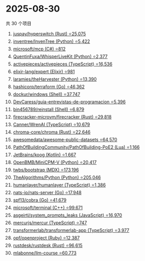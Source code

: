 # 2025-08-30

共 30 个项目

<!-- BEGIN GITHUB -->
<!-- 最后更新时间 2025-08-30 22:06:48 +0800 -->
1. [juspay/hyperswitch (Rust) ⭐25,075](https://github.com/juspay/hyperswitch)
1. [inventree/InvenTree (Python) ⭐5,422](https://github.com/inventree/InvenTree)
1. [microsoft/mcp (C#) ⭐812](https://github.com/microsoft/mcp)
1. [QuentinFuxa/WhisperLiveKit (Python) ⭐2,377](https://github.com/QuentinFuxa/WhisperLiveKit)
1. [activepieces/activepieces (TypeScript) ⭐16,536](https://github.com/activepieces/activepieces)
1. [elixir-lang/expert (Elixir) ⭐981](https://github.com/elixir-lang/expert)
1. [laramies/theHarvester (Python) ⭐13,390](https://github.com/laramies/theHarvester)
1. [hashicorp/terraform (Go) ⭐46,362](https://github.com/hashicorp/terraform)
1. [dockur/windows (Shell) ⭐37,747](https://github.com/dockur/windows)
1. [DevCaress/guia-entrevistas-de-programacion ⭐5,396](https://github.com/DevCaress/guia-entrevistas-de-programacion)
1. [bin456789/reinstall (Shell) ⭐6,879](https://github.com/bin456789/reinstall)
1. [firecracker-microvm/firecracker (Rust) ⭐29,818](https://github.com/firecracker-microvm/firecracker)
1. [Canner/WrenAI (TypeScript) ⭐10,679](https://github.com/Canner/WrenAI)
1. [chroma-core/chroma (Rust) ⭐22,646](https://github.com/chroma-core/chroma)
1. [awesomedata/awesome-public-datasets ⭐64,570](https://github.com/awesomedata/awesome-public-datasets)
1. [PathOfBuildingCommunity/PathOfBuilding-PoE2 (Lua) ⭐1,166](https://github.com/PathOfBuildingCommunity/PathOfBuilding-PoE2)
1. [JetBrains/koog (Kotlin) ⭐1,667](https://github.com/JetBrains/koog)
1. [OpenBMB/MiniCPM-V (Python) ⭐20,417](https://github.com/OpenBMB/MiniCPM-V)
1. [twbs/bootstrap (MDX) ⭐173,196](https://github.com/twbs/bootstrap)
1. [TheAlgorithms/Python (Python) ⭐205,046](https://github.com/TheAlgorithms/Python)
1. [humanlayer/humanlayer (TypeScript) ⭐1,386](https://github.com/humanlayer/humanlayer)
1. [nats-io/nats-server (Go) ⭐17,948](https://github.com/nats-io/nats-server)
1. [spf13/cobra (Go) ⭐41,679](https://github.com/spf13/cobra)
1. [microsoft/terminal (C++) ⭐99,671](https://github.com/microsoft/terminal)
1. [asgeirtj/system_prompts_leaks (JavaScript) ⭐16,970](https://github.com/asgeirtj/system_prompts_leaks)
1. [mercurjs/mercur (TypeScript) ⭐747](https://github.com/mercurjs/mercur)
1. [transformerlab/transformerlab-app (TypeScript) ⭐3,977](https://github.com/transformerlab/transformerlab-app)
1. [opf/openproject (Ruby) ⭐12,387](https://github.com/opf/openproject)
1. [rustdesk/rustdesk (Rust) ⭐96,615](https://github.com/rustdesk/rustdesk)
1. [mlabonne/llm-course ⭐60,773](https://github.com/mlabonne/llm-course)
<!-- END GITHUB -->